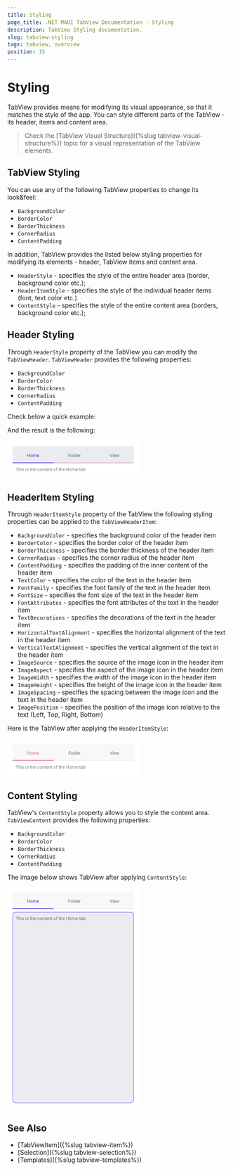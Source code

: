 ```yaml
---
title: Styling
page_title: .NET MAUI TabView Documentation - Styling
description: TabView Styling documentation.
slug: tabview-styling
tags: tabview, overview
position: 15
---
```


# Styling

TabView provides means for modifying its visual appearance, so that it matches the style of the app.  You can style different parts of the TabView - its header, items and content area. 

> Check the [TabView Visual Structure]({%slug tabview-visual-structure%}) topic for a visual representation of the TabView elements.

## TabView Styling

You can use any of the following TabView properties to change its look&amp;feel:

* `BackgroundColor`
* `BorderColor`
* `BorderThickness` 
* `CornerRadius`
* `ContentPadding`

In addition, TabView provides the listed below styling properties for modifying its elements - header, TabView items and content area.

* `HeaderStyle` - specifies the style of the entire header area (border, background color etc.);
* `HeaderItemStyle` - specifies the style of the individual header items (font, text color etc.)
* `ContentStyle` - specifies the style of the entire content area (borders, background color etc.);

## Header Styling

Through `HeaderStyle` property of the TabView you can modify the `TabViewHeader`. `TabViewHeader` provides the following properties:

* `BackgroundColor`
* `BorderColor`
* `BorderThickness` 
* `CornerRadius`
* `ContentPadding`

Check below a quick example:

<snippet id='tabview-styling-headerstyle' />

And the result is the following:

![](images/styling-headerstyle.png)

## HeaderItem Styling

Through `HeaderItemStyle` property of the TabView the following styling properties can be applied to the `TabViewHeaderItem`:

* `BackgroundColor` - specifies the background color of the header item
* `BorderColor` - specifies the border color of the header item
* `BorderThickness` - specifies the border thickness of the header item
* `CornerRadius` - specifies the corner radius of the header item
* `ContentPadding` - specifies the padding of the inner content of the header item
* `TextColor` - specifies the color of the text in the header item
* `FontFamily` - specifies the font family of the text in the header item
* `FontSize` - specifies the font size of the text in the header item
* `FontAttributes` - specifies the font attributes of the text in the header item
* `TextDecorations` - specifies the decorations of the text in the header item
* `HorizontalTextAlignment` - specifies the horizontal alignment of the text in the header item
* `VerticalTextAlignment` - specifies the vertical alignment of the text in the header item
* `ImageSource` - specifies the source of the image icon in the header item
* `ImageAspect` - specifies the aspect of the image icon in the header item
* `ImageWidth` - specifies the width of the image icon in the header item
* `ImageHeight` - specifies the height of the image icon in the header item
* `ImageSpacing` - specifies the spacing between the image icon and the text in the header item
* `ImagePosition` - specifies the position of the image icon relative to the text (Left, Top, Right, Bottom)

<snippet id='tabview-styling-headeritemstyle' />

Here is the TabView after applying the `HeaderItemStyle`:

![](images/styling-headeritemstyle.png)

## Content Styling

TabView's `ContentStyle` property allows you to style the content area. `TabViewContent` provides the following properties:

* `BackgroundColor`
* `BorderColor`
* `BorderThickness` 
* `CornerRadius`
* `ContentPadding`

<snippet id='tabview-styling-contentstyle' />

The image below shows TabView after applying `ContentStyle`:

![](images/styling-contentstyle.png)

## See Also

- [TabViewItem]({%slug tabview-item%})
- [Selection]({%slug tabview-selection%})
- [Templates]({%slug tabview-templates%})